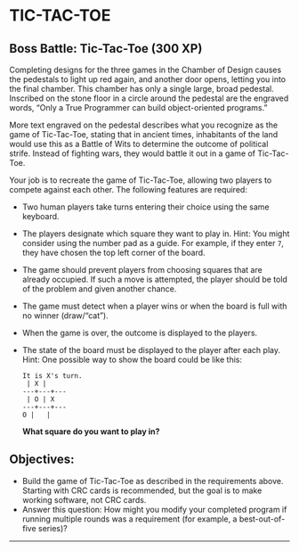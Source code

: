 # TIC-TAC-TOE

## Boss Battle: Tic-Tac-Toe (300 XP)

Completing designs for the three games in the Chamber of Design causes the pedestals to light up red again, and another door opens, letting you into the final chamber. This chamber has only a single large, broad pedestal. Inscribed on the stone floor in a circle around the pedestal are the engraved words, “Only a True Programmer can build object-oriented programs.”

More text engraved on the pedestal describes what you recognize as the game of Tic-Tac-Toe, stating that in ancient times, inhabitants of the land would use this as a Battle of Wits to determine the outcome of political strife. Instead of fighting wars, they would battle it out in a game of Tic-Tac-Toe.

Your job is to recreate the game of Tic-Tac-Toe, allowing two players to compete against each other. The following features are required:

- Two human players take turns entering their choice using the same keyboard.
- The players designate which square they want to play in. Hint: You might consider using the number pad as a guide. For example, if they enter `7`, they have chosen the top left corner of the board.
- The game should prevent players from choosing squares that are already occupied. If such a move is attempted, the player should be told of the problem and given another chance.
- The game must detect when a player wins or when the board is full with no winner (draw/“cat”).
- When the game is over, the outcome is displayed to the players.
- The state of the board must be displayed to the player after each play. Hint: One possible way to show the board could be like this:

  ```
  It is X's turn.
   | X |
  ---+---+---
   | O | X
  ---+---+---
  O |   |
  ```

  **What square do you want to play in?**

## Objectives:
- Build the game of Tic-Tac-Toe as described in the requirements above. Starting with CRC cards is recommended, but the goal is to make working software, not CRC cards.
- Answer this question: How might you modify your completed program if running multiple rounds was a requirement (for example, a best-out-of-five series)?

---